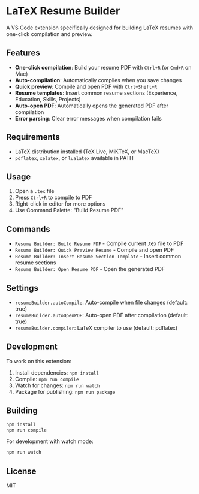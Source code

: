 # LaTeX Resume Builder

A VS Code extension specifically designed for building LaTeX resumes with one-click compilation and preview.

## Features

- **One-click compilation**: Build your resume PDF with `Ctrl+R` (or `Cmd+R` on Mac)
- **Auto-compilation**: Automatically compiles when you save changes
- **Quick preview**: Compile and open PDF with `Ctrl+Shift+R`
- **Resume templates**: Insert common resume sections (Experience, Education, Skills, Projects)
- **Auto-open PDF**: Automatically opens the generated PDF after compilation
- **Error parsing**: Clear error messages when compilation fails

## Requirements

- LaTeX distribution installed (TeX Live, MiKTeX, or MacTeX)
- `pdflatex`, `xelatex`, or `lualatex` available in PATH

## Usage

1. Open a `.tex` file
2. Press `Ctrl+R` to compile to PDF
3. Right-click in editor for more options
4. Use Command Palette: "Build Resume PDF"

## Commands

- `Resume Builder: Build Resume PDF` - Compile current .tex file to PDF
- `Resume Builder: Quick Preview Resume` - Compile and open PDF
- `Resume Builder: Insert Resume Section Template` - Insert common resume sections
- `Resume Builder: Open Resume PDF` - Open the generated PDF

## Settings

- `resumeBuilder.autoCompile`: Auto-compile when file changes (default: true)
- `resumeBuilder.autoOpenPDF`: Auto-open PDF after compilation (default: true)
- `resumeBuilder.compiler`: LaTeX compiler to use (default: pdflatex)

## Development

To work on this extension:

1. Install dependencies: `npm install`
2. Compile: `npm run compile`
3. Watch for changes: `npm run watch`
4. Package for publishing: `npm run package`

## Building

```bash
npm install
npm run compile
```

For development with watch mode:
```bash
npm run watch
```

## License

MIT